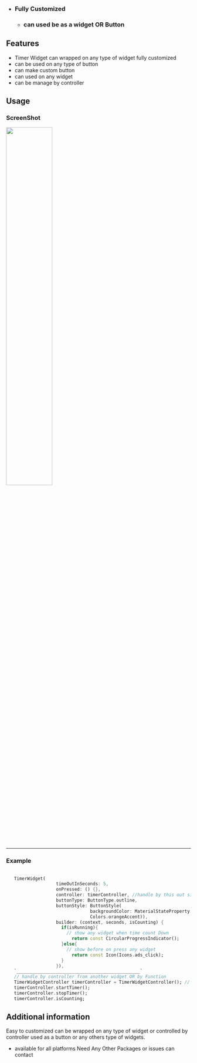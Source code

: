


  - ### Fully Customized
    - ### can used be as a widget OR Button


## Features
 - Timer Widget can wrapped on any type of widget fully customized
  - can be used on any type of button
  - can make custom button
  - can used on any widget
  - can be manage by controller
  
## Usage
   ### ScreenShot
   <img src="[screenshots/timer_widget.png](https://github.com/HassanAmeer/timer_widget_flutter_package/blob/master/screenshots/timer_widget.png)" style="width:50%">
   <hr>

   ### Example
```dart
   
   TimerWidget(
                   timeOutInSeconds: 5,
                   onPressed: () {},
                   controller: timerController, //handle by this out side of the widget
                   buttonType: ButtonType.outline,
                   buttonStyle: ButtonStyle(
                                backgroundColor: MaterialStateProperty.all(
                                Colors.orangeAccent)),
                   builder: (context, seconds, isCounting) {
                     if(isRunning){
                       // show any widget when time count Down
                         return const CircularProgressIndicator();
                     }else{
                       // show before on press any widget
                         return const Icon(Icons.ads_click);
                     }
                   }),
   `_______________________________________________`
   // handle by controller from another widget OR by Function
   TimerWidgetController timerController = TimerWidgetController(); // Make Controlleer before widget building
   timerController.startTimer();
   timerController.stopTimer();
   timerController.isCounting;

```
## Additional information

Easy to customized can be wrapped on any type of widget or controlled by controller used as a button or any others type of widgets. 
  - available for all platforms
Need Any Other Packages or issues can contact
